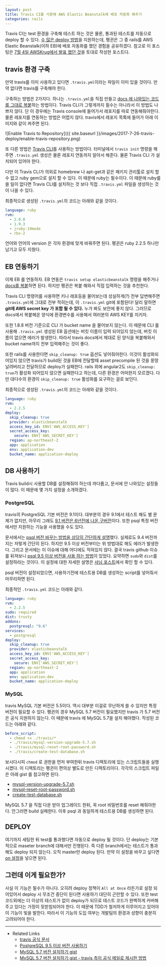 ```yaml
---
layout: post
title: Travis CI를 사용해 AWS Elastic Beanstalk에 배포 자동화 해주기
categories: rails
---
```


Travis CI는 test 환경을 구축해 테스트 하는 것은 물론, 통과된 테스트를 자동으로 deploy 할 수 있다. 
[수 많은 deploy 방법](https://docs.travis-ci.com/user/deployment/)을 지원하는데, 펭귄은 그 중 rails를 AWS Elastic Beanstalk(이하 EB)에 배포 자동화를 했던 경험을 공유하겠다. 참고로 이 포스팅은 [7월 4일 AWSKrug에서 발표 했던 것](https://www.meetup.com/ko-KR/awskrug/events/241160036/?eventId=241160036)을 토대로 작성한 포스트다.

## travis 환경 구축

만약 travis를 이미 사용하고 있다면 `.travis.yml`이라는 파일이 이미 있을 것이다. 만약 없다면 travis를 구축해야 한다. 

구축하는 방법은 2가지다. 하나는 `.travis.yml`을 직접 만들고 [docs 에 나와있는 코드를 그대로 복붙](https://docs.travis-ci.com/user/getting-started/#To-get-started-with-Travis-CI)하는 방법이다. Travis CLI가 그렇게까지 필수는 아니라서 이 방법도 나쁘지 않다. 단 이 경우에는 Travis console에 들어가서 레포지를 따로 연동해줘야한다. 물론 레포지를 연동하는 방법은 어렵지 않다. travis에서 레포지 목록에 들어가 아래 이미지와 같이 켜주면 된다.

![Enable Travis to Repository]({{ site.baseurl }}/images/2017-7-26-travis-deploy/enable-travis-repository.png)

또 다른 방법은 [Travis CLI](https://github.com/travis-ci/travis.rb)를 사용하는 방법이다. 터미널에서 `travis init` 명령을 해주면 `.travis.yml` 생성은 물론 레포지 연동까지 알아서 해준다. 물론 Travis CLI 가 설치되어 있어야 한다. 

다만 이 Travis CLI가 의외로 homebrew 나 apt-get과 같은 패키지 관리툴로 설치 할 수 없고 ruby gem으로 설치 할 수 있다. 이 때문에 ruby는 필수이다. 이 때문에 ruby를 쓸 일이 없다면 Travis CLI를 설치하는 것 보다 직접 `.travis.yml` 파일을 생성하는 것이 나을 수 있다.

최종적으로 생성된 `.travis.yml`의 코드는 아래와 같을 것이다. 

```yml
language: ruby
rvm:
  - 2.0.0
  - 1.9.3
  - jruby-19mode
  - rbx-2
```

언어와 언어의 version 은 각자 환경에 맞게 바꿔주면 된다. 펭귄은 ruby 2.2.5 하나만 남기고 모두 지웠다.

## EB 연동하기

이제 EB 를 연동하자. EB 연동은 `travis setup elasticbeanstalk` 명령을 해주거나 [docs를 복붙](https://docs.travis-ci.com/user/deployment/elasticbeanstalk/)하면 된다. 하지만 펭귄은 복붙 해와서 직접 입력하는 것을 추천한다. 

Travis CLI 명령어를 사용하면 키나 레포등을 물어보는데 성실하게(?) 전부 답변해주면 `.travis.yml`에 그대로 전부 적히는데, 이 `.travis.yml` git에 포함된다! 달리 말하면 **git에 AWS secret key 가 포함 될 수 있다.** 누가 봐도 보안에 좋지 않다. 그러므로 docs에서 복붙해온 양식에 환경변수를 사용해서 여러분의 AWS KEY를 지키자. 

또한 1.8.8 버전 기준으로 CLI 가 bucket name 을 물어보지 않는다. 이 때문에 CLI 를 사용해 `.travis.yml` 생성된 EB 옵션에는 버킷 이름이 입력 되어있지 않는데, 버킷 이름이 없으면 에러가 발생한다. 따라서 travis docs에서 제대로 된 양식을 복붙해와서 bucket name까지 전부 입력해주는 것이 좋다.

또한 rails를 사용한다면 `skip_cleanup: true` 옵션도 넣어줘야한다. 이것이 활성화되어있지 않으면 travis가 build된 것을 EB에 전달할때 asset precompile 된 것을 몽땅 날려버리고 전달하므로 deploy가 실패한다. rails 외에 angular2도 `skip_cleanup: true`가 활성화 되어있지 않으면 실패한다고 하는데, 다른 환경은 어떠한지 모르겠다. 다만 대다수의 환경이 `skip_cleanup: true` 활성화를 요구하는 걸로 보인다.

최종적으로 생성된 `.travis.yml`의 코드는 아래와 같을 것이다. 

```yml
language: ruby
rvm:
  - 2.2.5
deploy:
  skip_cleanup: true
  provider: elasticbeanstalk
  access_key_id: ENV['AWS_ACCESS_KEY']
  secret_access_key:
    secure: ENV['AWS_SECRET_KEY']
  region: ap-northeast-2
  app: application
  env: application-dev
  bucket_name: application-deploy
```

## DB 사용하기

Travis build시 사용할 DB를 설정해줘야 하는데 까다롭고, 문서에 안 나와있는 설정들이 많다. 이 때문에 몇 가지 설정을 소개하겠다.

### PostgreSQL

travis의 PostgreSQL 기본 버전은 9.1이다. 대부분의 경우 9.1에서 테스트 해도 별 문제가 없지만, 아무리 그래도 [9.1 버전은 6년전에 나온 구버전](https://www.postgresql.org/about/news/1349/)이다. 또한 psql 특정 버전에서만 지원하는 기능을 사용했을 수도 있다.

문서에서는 [psql 버전 바꾸는 방법을 상당히 간단하게 설명](https://docs.travis-ci.com/user/database-setup/#Using-a-different-PostgreSQL-Version)했다. 실제로도 9.4 버전까지는 저렇게 간단히 된다. 하지만 9.5 이상 버전부터는 위 방법대로 해도 에러가 발생한다. 그리고 문서에는 이 이슈에 대해 어디에도 적혀있지 않다. 결국 travis github 이슈를 뒤져보니 [psql 9.5 이상 버전을 사용 하는 방법](https://github.com/travis-ci/travis-ci/issues/4264#issuecomment-263550556)이 있었다. 요약하면 `sudo`와 `dist`를 설정하라는 것이다. 이 설정에 대한 자세한 설명은 [샤님 포스트](http://riseshia.github.io/2017/01/14/use-recent-postgresql-in-travis.html)에서 확인 할 수 있다.

psql 버전이 설정되었으면, 사용하기전에 테스트용 DB를 생성하는 script를 넣어줘서 마무리하면 된다.

최종적인 `.travis.yml` 코드는 아래와 같다.

```yml
language: ruby
rvm:
  - 2.2.5
sudo: required
dist: trusty
addons:
  postgresql: "9.6"
services:
  - postgresql
deploy:
  skip_cleanup: true
  provider: elasticbeanstalk
  access_key_id: ENV['AWS_ACCESS_KEY']
  secret_access_key:
    secure: ENV['AWS_SECRET_KEY']
  region: ap-northeast-2
  app: application
  env: application-dev
  bucket_name: application-deploy
```

### MySQL

travis MySQL 기본 버전은 5.5이다. 역시 대부분 이걸로 무난하게 쓸 수 있지만 특정 버전이 필요할 수 있다. 펭귄의 경우 MySQL 5.7 버전이 필요했지만 travis 가 5.7 버전은 공식 지원하지 않는다. 이 때문에 travis 에 MySQL 5.7을 설치 해야했다. 작성된 코드는 아래와 같다.

```yml
before_script:
  - chmod +x ./travis/*
  - ./travis/mysql-version-upgrade-5.7.sh
  - ./travis/mysql-reset-root-password.sh
  - ./travis/create-test-database.sh
```

보시다시피 `chmod` 로 권한을 먼저 부여한뒤 travis 디렉토리에 있는 스크립트들을 실행시켰다. 이 디렉토리는 펭귄이 편의상 별도로 만든 디렉토리이다. 각각의 스크립트 파일은 아래 gist 를 참고하면 된다.

 * [mysql-version-upgrade-5.7.sh](https://gist.github.com/say8425/25f534b60a7015ae5c03506306e20052#file-mysql-version-upgrade-5-7-sh)
 * [mysql-reset-root-password.sh](https://gist.github.com/say8425/25f534b60a7015ae5c03506306e20052#file-mysql-reset-root-password-sh)
 * [create-test-database.sh](https://gist.github.com/say8425/25f534b60a7015ae5c03506306e20052#file-create-test-database-sh)

MySQL 5.7 을 직접 다운 받아 업그레이드 한뒤, 꼭 root 비밀번호를 reset 해줘야한다. 안그러면 build 실패한다. 이후 psql 과 동일하게 테스트용 DB를 생성하면 된다.

## DEPLOY

여기까지 세팅한 뒤 test를 통과했다면 자동으로 deploy 될 것이다. 단 deploy는 기본적으로 maseter branch에 대해서만 진행된다. 즉 다른 branch에서는 테스트가 통과해도 deploy 되지 않는다. 오직 master만 deploy 된다. 만약 이 설정을 바꾸고 싶다면 [on 설정](https://docs.travis-ci.com/user/deployment/#Conditional-Releases-with-on%3A)을 넣으면 된다.

## 그런데 이게 필요한가?

사실 이 기능은 필수가 아니다. 오히려 deploy 정책이 `All at Once` 라든가로 설정 되어있어서 deploy 시 무조건 중단이 된다면 사용하기 대단히 곤란할 수 있다. 또한 test 코드외에는 더 이상의 테스트가 없이 deploy가 되므로 테스트 코드가 완벽하게 커버해주고 있다는 가정이 뒷받침되어야 한다. 이 때문에 TDD가 철저하게 이루어지고 있어야 이 기능이 빛을 발한다. 따라서 이 기능의 도입 여부는 개발팀의 환경과 성향이 충분히 고려되어야 한다.


---
* Related Links
  * [travis 공식 문서](https://docs.travis-ci.com)
  * [PostgreSQL 9.5 이상 버전 사용하기](http://riseshia.github.io/2017/01/14/use-recent-postgresql-in-travis.html)
  * [MySQL 5.7 버전 설치하기 gist](https://gist.github.com/say8425/25f534b60a7015ae5c03506306e20052)
  * [MySQL 5.7 버전 설치하기 gist - travis 측이 공식 메일로 제시한 방법](https://github.com/cotsog/travis_ci_prod_trusty/blob/789255e261d483a7d70d1e4a689e18f7eb56b90b/.travis.yml)
  